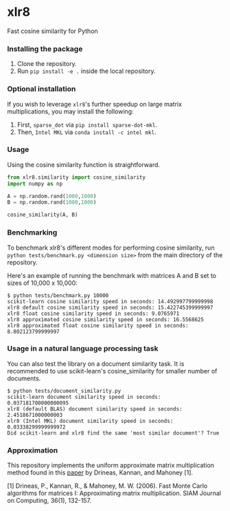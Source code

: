 # xlr8

Fast cosine similarity for Python

### Installing the package
1. Clone the repository.<br>
2. Run `pip install -e .` inside the local repository.<br>

### Optional installation
If you wish to leverage `xlr8`'s further speedup on large matrix multiplications, you may install the following:
1. First, `sparse_dot` via `pip install sparse-dot-mkl`.
2. Then, `Intel MKL` via `conda install -c intel mkl`.

### Usage

Using the cosine similarity function is straightforward.
```python
from xlr8.similarity import cosine_similarity
import numpy as np

A = np.random.rand(1000,1000)
B = np.random.rand(1000,1000)

cosine_similarity(A, B)
```

### Benchmarking

To benchmark xlr8's different modes for performing cosine similarity, run `python tests/benchmark.py <dimension size>` from the main directory of the repository.<br>

Here's an example of running the benchmark with matrices A and B set to sizes of 10,000 x 10,000:
```console
$ python tests/benchmark.py 10000
scikit-learn cosine similarity speed in seconds: 14.492997799999998
xlr8 default cosine similarity speed in seconds: 15.422745399999997
xlr8 float cosine similarity speed in seconds: 9.0765971
xlr8 approximated cosine similarity speed in seconds: 16.5568625
xlr8 approximated float cosine similarity speed in seconds: 8.802123799999997
```

### Usage in a natural language processing task

You can also test the library on a document similarity task. It is recommended to use scikit-learn's cosine_similarity for smaller number of documents.

```console
$ python tests/document_similarity.py
scikit-learn document similarity speed in seconds: 0.037181700000000095
xlr8 (default BLAS) document similarity speed in seconds: 2.4518671000000003
xlr8 (Intel MKL) document similarity speed in seconds: 0.03338299999999972
Did scikit-learn and xlr8 find the same 'most similar document'? True
```

### Approximation

This repository implements the uniform approximate matrix multiplication method found in this [paper](http://perso.ens-lyon.fr/loris.marchal/docs-data-aware/papers/paper9.pdf) by Drineas, Kannan, and Mahoney [1].

[1] Drineas, P., Kannan, R., & Mahoney, M. W. (2006). Fast Monte Carlo algorithms for matrices I: Approximating matrix multiplication. SIAM Journal on Computing, 36(1), 132-157.